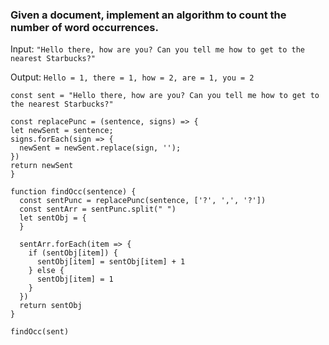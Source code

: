### Given a document, implement an algorithm to count the number of word occurrences.

Input: `"Hello there, how are you? Can you tell me how to get to the nearest Starbucks?"`

Output: `Hello = 1, there = 1, how = 2, are = 1, you = 2`

`const sent = "Hello there, how are you? Can you tell me how to get to the nearest Starbucks?"`

  ````
  const replacePunc = (sentence, signs) => {
  let newSent = sentence;
  signs.forEach(sign => {
    newSent = newSent.replace(sign, '');
  })
  return newSent
}
````
  
````
function findOcc(sentence) {
  const sentPunc = replacePunc(sentence, ['?', ',', '?'])
  const sentArr = sentPunc.split(" ")
  let sentObj = { 
  }
  
  sentArr.forEach(item => {
    if (sentObj[item]) {
      sentObj[item] = sentObj[item] + 1
    } else {
      sentObj[item] = 1
    }  
  })
  return sentObj
}
````

`findOcc(sent)`
